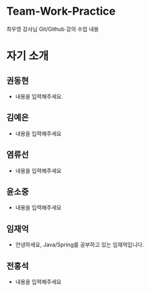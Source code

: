 # Team-Work-Practice
최우영 강사님 Git/Github 강의 수업 내용

# 자기 소개

## 권동현
- 내용을 입력해주세요.

## 김예은
- 내용을 입력해주세요

## 염류선
- 내용을 입력해주세요

## 윤소중
- 내용을 입력해주세요

## 임재억
- 안녕하세요, Java/Spring를 공부하고 있는 임재억입니다.

## 전홍석
- 내용을 입력해주세요
